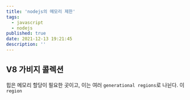 ```yaml
---
title: 'nodejs의 메모리 제한'
tags:
  - javascript
  - nodejs
published: true
date: 2021-12-13 19:21:45
description: ''
---
```


## V8 가비지 콜렉션

힙은 메모리 할당이 필요한 곳이고, 이는 여러 `generational regions`로 나뉜다. 이 `region`